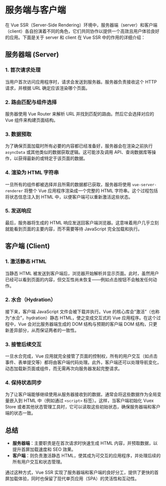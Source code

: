 # 服务端与客户端

在 Vue SSR（Server-Side Rendering）环境中，服务器端（server）和客户端（client）各自扮演着不同的角色，它们共同协作以提供一个高效且用户体验良好的应用。下面是关于 server 和 client 在 Vue SSR 中的作用的详细介绍：

## 服务器端 (Server)

### 1. **首次请求处理**

当用户首次访问应用程序时，请求会发送到服务器。服务器负责接收这个 HTTP 请求，并根据 URL 确定应该渲染哪个页面。

### 2. **路由匹配与组件选择**

服务器使用 Vue Router 来解析 URL 并找到匹配的路由。然后它会选择对应的 Vue 组件来构建页面结构。

### 3. **数据预取**

为了确保页面加载时所有必要的内容都已经准备好，服务器会在渲染之前执行 `asyncData` 或其他类似的数据获取逻辑。这可能涉及调用 API、查询数据库等操作，以获得最新的或特定于该页面的数据。

### 4. **渲染为 HTML 字符串**

一旦所有的组件都被选择并且所需的数据都已获取，服务器将使用 `vue-server-renderer` 将整个 Vue 应用程序渲染成一个完整的 HTML 字符串。这个过程包括将状态信息注入到 HTML 中，以便客户端可以重新激活这些状态。

### 5. **发送响应**

最后，服务器将生成的 HTML 响应发送回客户端浏览器。这意味着用户几乎立刻就能看到页面的主要内容，而不需要等待 JavaScript 完全加载和执行。

## 客户端 (Client)

### 1. **激活静态 HTML**

当静态 HTML 被发送到客户端后，浏览器开始解析并显示页面。此时，虽然用户已经可以看到页面的内容，但交互性尚未恢复——例如点击按钮不会触发任何动作。

### 2. **水合（Hydration）**

接下来，客户端 JavaScript 文件会被下载并执行。Vue 的核心库会“激活”（也称为“水合”，hydration）静态 HTML，使之变成交互式的 Vue 应用程序。在这个过程中，Vue 会对比服务器端生成的 DOM 结构与预期的客户端 DOM 结构，只更新差异部分，从而保证两者的一致性。

### 3. **接管后续交互**

一旦水合完成，Vue 应用就完全接管了页面的控制权，所有的用户交互（如点击事件、表单提交等）都将由客户端代码处理。此外，客户端还可以处理导航变化，动态加载新页面或组件，而无需再次向服务器发起完整请求。

### 4. **保持状态同步**

为了让客户端能够继续使用从服务器接收到的数据，通常会将这些数据作为全局变量嵌入到 HTML 中（例如通过 `<script>` 标签）。这样，当客户端初始化 Vuex Store 或者其他状态管理工具时，它可以读取这些初始状态，确保服务器端和客户端的状态一致。

## 总结

- **服务器端**：主要职责是在首次请求时快速生成 HTML 内容，并预取数据，以提升首屏加载速度和 SEO 效果。
- **客户端**：则负责激活静态 HTML，使其成为可交互的应用程序，并处理后续的所有用户交互和状态管理。

通过这种方式，Vue SSR 实现了服务器端和客户端的良好分工，提供了更快的首屏加载体验，同时也保留了现代单页应用（SPA）的灵活性和互动性。
